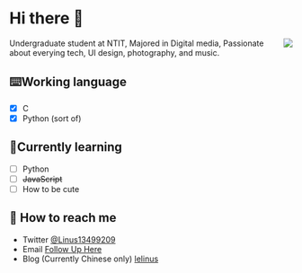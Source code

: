 # Hi there 👋

<img align="right" src="https://github-readme-stats.vercel.app/api?username=Linus0080&show_icons=true&count_private=true&theme=jolly&icon_color=5CBDD8&bg_color=10,123175,5B2749&hide_title=true&hide_border=true">




Undergraduate student at NTIT, Majored in Digital media, Passionate about everying tech, UI design, photography, and music.

## ⌨️Working language

- [x] C
- [x] Python (sort of)

## 🌱Currently learning

- [ ] Python
- [ ] ~~JavaScript~~
- [ ] How to be cute

## 📮 How to reach me

- Twitter [@Linus13499209](https://twitter.com/Linus13499209)
- Email [Follow Up Here](mailto:linusl0080@gmail.com)
- Blog (Currently Chinese only) [lelinus](https://lelinus.cn)


<!--
**Linus0080/linus0080** is a ✨ _special_ ✨ repository because its `README.md` (this file) appears on your GitHub profile.

Here are some ideas to get you started:

- 🔭 I’m currently working on ...
- 🌱 I’m currently learning ...
- 👯 I’m looking to collaborate on ...
- 🤔 I’m looking for help with ...
- 💬 Ask me about ...
- 📫 How to reach me: ...
- 😄 Pronouns: ...
- ⚡ Fun fact: ...
  -->
